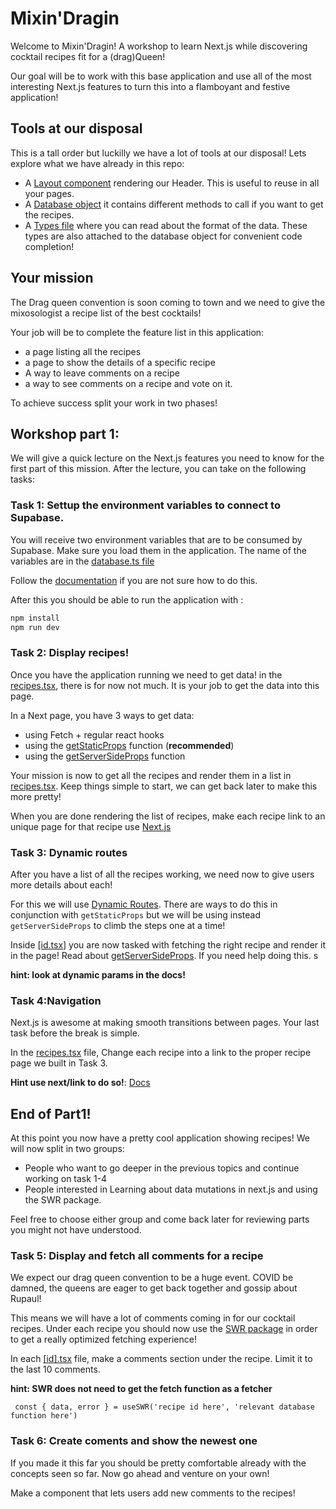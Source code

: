 # Mixin'Dragin

Welcome to Mixin'Dragin! A workshop to learn Next.js while discovering cocktail recipes fit for a (drag)Queen!

Our goal will be to work with this base application and use all of the most interesting Next.js features to turn this into a flamboyant and festive application!

## Tools at our disposal

This is a tall order but luckilly we have a lot of tools at our disposal! Lets explore what we have already in this repo:

- A [Layout component](./components/layout.tsx) rendering our Header. This is useful to reuse in all your pages.
- A [Database object](./lib/database.ts) it contains different methods to call if you want to get the recipes.
- A [Types file](./types.ts) where you can read about the format of the data. These types are also attached to the database object for convenient code completion!

## Your mission

The Drag queen convention is soon coming to town and we need to give the mixosologist a recipe list of the best cocktails!

Your job will be to complete the feature list in this application:

- a page listing all the recipes
- a page to show the details of a specific recipe
- A way to leave comments on a recipe
- a way to see comments on a recipe and vote on it.

To achieve success split your work in two phases!

## Workshop part 1:

We will give a quick lecture on the Next.js features you need to know for the first part of this mission. After the lecture, you can take on the following tasks:

### **Task 1: Settup the environment variables to connect to Supabase.**

You will receive two environment variables that are to be consumed by Supabase. Make sure you load them in the application. The name of the variables are in the [database.ts file](./lib/database.ts)

Follow the [documentation](https://nextjs.org/docs/basic-features/environment-variables) if you are not sure how to do this.

After this you should be able to run the application with :

```sh
npm install
npm run dev
```

### **Task 2: Display recipes!**

Once you have the application running we need to get data! in the [recipes.tsx](./pages/recipes.tsx), there is for now not much. It is your job to get the data into this page.

In a Next page, you have 3 ways to get data:

- using Fetch + regular react hooks
- using the [getStaticProps](https://nextjs.org/docs/basic-features/data-fetching/get-static-props) function (**recommended**)
- using the [getServerSideProps](https://nextjs.org/docs/basic-features/data-fetching/get-server-side-props) function

Your mission is now to get all the recipes and render them in a list in [recipes.tsx](./pages/recipes.tsx). Keep things simple to start, we can get back later to make this more pretty!

When you are done rendering the list of recipes, make each recipe link to an unique page for that recipe use [Next.js](Next)

### **Task 3: Dynamic routes**

After you have a list of all the recipes working, we need now to give users more details about each!

For this we will use [Dynamic Routes](https://nextjs.org/docs/routing/dynamic-routes). There are ways to do this in conjunction with `getStaticProps` but we will be using instead `getServerSideProps` to climb the steps one at a time!

Inside [[id.tsx]](./pages/recipes/%5Bid%5D.tsx) you are now tasked with fetching the right recipe and render it in the page! Read about [getServerSideProps](https://nextjs.org/docs/api-reference/data-fetching/get-server-side-props). If you need help doing this.
s

**hint: look at dynamic params in the docs!**

### **Task 4:Navigation**

Next.js is awesome at making smooth transitions between pages. Your last task before the break is simple.

In the [recipes.tsx](./pages/recipes.tsx) file, Change each recipe into a link to the proper recipe page we built in Task 3.

**Hint use next/link to do so!**: [Docs](https://nextjs.org/docs/api-reference/next/link)

## End of Part1!

At this point you now have a pretty cool application showing recipes! We will now split in two groups:

- People who want to go deeper in the previous topics and continue working on task 1-4
- People interested in Learning about data mutations in next.js and using the SWR package.

Feel free to choose either group and come back later for reviewing parts you might not have understood.

### **Task 5: Display and fetch all comments for a recipe**

We expect our drag queen convention to be a huge event. COVID be damned, the queens are eager to get back together and gossip about Rupaul!

This means we will have a lot of comments coming in for our cocktail recipes. Under each recipe you should now use the [SWR package](https://swr.vercel.app/) in order to get a really optimized fetching experience!

In each [[id].tsx](./pages/recipes/%5Bid%5D.tsx) file, make a comments section under the recipe. Limit it to the last 10 comments.

**hint: SWR does not need to get the fetch function as a fetcher**

```
 const { data, error } = useSWR('recipe id here', 'relevant database function here')
```

### **Task 6: Create coments and show the newest one**

If you made it this far you should be pretty comfortable already with the concepts seen so far. Now go ahead and venture on your own!

Make a component that lets users add new comments to the recipes!
